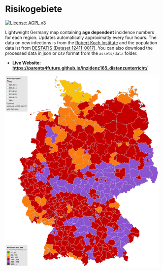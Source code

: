 # Risikogebiete
[![License: AGPL v3](https://img.shields.io/badge/License-AGPL%20v3-blue.svg)](http://www.gnu.org/licenses/agpl-3.0)

Lightweight Germany map containing **age dependent** incidence numbers for each region. Updates automatically approximatly every four hours.
The data on new infections is from the [Robert Koch Institute](https://npgeo-corona-npgeo-de.hub.arcgis.com/datasets/dd4580c810204019a7b8eb3e0b329dd6_0?selectedAttribute=Refdatum) and the population data ist from [DESTATIS (Dataset 12411-0017)](https://www-genesis.destatis.de/genesis//online?operation=table&code=12411-0017&bypass=true&levelindex=0&levelid=1618480251047).
You can also download the processed data in json or csv format from the `assets/data` folder.

- **Live Website: https://parents4future.github.io/inzidenz165_distanzunterricht/**

<div>
   <img src="/inzidenz165_distanzunterricht/assets/img/example.png" alt="Example picture" width="500"> 
</div>

